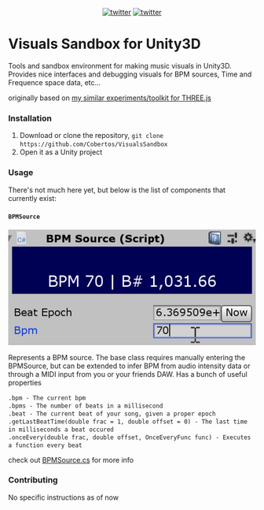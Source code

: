 <p align="center">
    <a href="https://twitter.com/cobertos" target="_blank"><img alt="twitter" src="https://img.shields.io/badge/twitter-%40cobertos-0084b4.svg"></a>
    <a href="https://cobertos.com" target="_blank"><img alt="twitter" src="https://img.shields.io/badge/website-cobertos.com-888888.svg"></a>
</p>

# Visuals Sandbox for Unity3D

Tools and sandbox environment for making music visuals in Unity3D. Provides nice interfaces and debugging visuals for BPM sources, Time and Frequence space data, etc...

originally based on [my similar experiments/toolkit for THREE.js](https://github.com/Cobertos/MIDI-Experiment)

### Installation

1. Download or clone the repository, `git clone https://github.com/Cobertos/VisualsSandbox`
2. Open it as a Unity project

### Usage

There's not much here yet, but below is the list of components that currently exist:

#### `BPMSource`

![Bpm Source gif](./Media/bpmSource.gif)

Represents a BPM source. The base class requires manually entering the BPMSource, but can be extended to infer BPM from audio intensity data or through a MIDI input from you or your friends DAW. Has a bunch of useful properties

```
.bpm - The current bpm
.bpms - The number of beats in a millisecond
.beat - The current beat of your song, given a proper epoch
.getLastBeatTime(double frac = 1, double offset = 0) - The last time in milliseconds a beat occured
.onceEvery(double frac, double offset, OnceEveryFunc func) - Executes a function every beat
```

check out [BPMSource.cs](./Assets/Scripts/VisualTools/BPMSource.cs) for more info

### Contributing

No specific instructions as of now